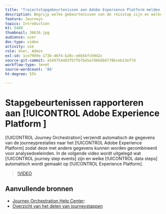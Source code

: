 ```yaml
---
title: 'Trajectstapgebeurtenissen aan Adobe Experience Platform melden '
description: Begrijp welke gebeurtenissen van de reisstap zijn en welke gegevensstappen zijn en hoe te om hen te onderzoeken.
feature: Journeys
topics: Introduction
kt: 5488
thumbnail: 36636.jpg
audience: user
doc-type: video
activity: use
role: User, Admin
exl-id: 1ce7909e-173b-46f4-b20c-e6b5bfcb9d2c
source-git-commit: a549754dd3fbffb7b45a7d66db6778bceb13ef7d
workflow-type: tm+mt
source-wordcount: '86'
ht-degree: 55%

---
```


# Stapgebeurtenissen rapporteren aan [!UICONTROL Adobe Experience Platform ]

[!UICONTROL Journey Orchestration] verzendt automatisch de gegevens van de journeyprestaties naar het [!UICONTROL Adobe Experience Platform] zodat deze met andere gegevens kunnen worden gecombineerd voor analysedoeleinden.
In de volgende video wordt uitgelegd wat [!UICONTROL journey step events] zijn en welke [!UICONTROL data steps] automatisch wordt gemaakt op [!UICONTROL Experience Platform].

>[!VIDEO](https://video.tv.adobe.com/v/36636?quality=12)

## Aanvullende bronnen

* [Journey Orchestration Help Center](https://experienceleague.adobe.com/docs/journeys/using/journey-orchestration-home.html?lang=nl):
* [Overzicht van het delen van journeystappen](https://experienceleague.adobe.com/docs/journeys/using/building-journeys/sharing-journey-steps/sharing-overview.html?lang=en)
